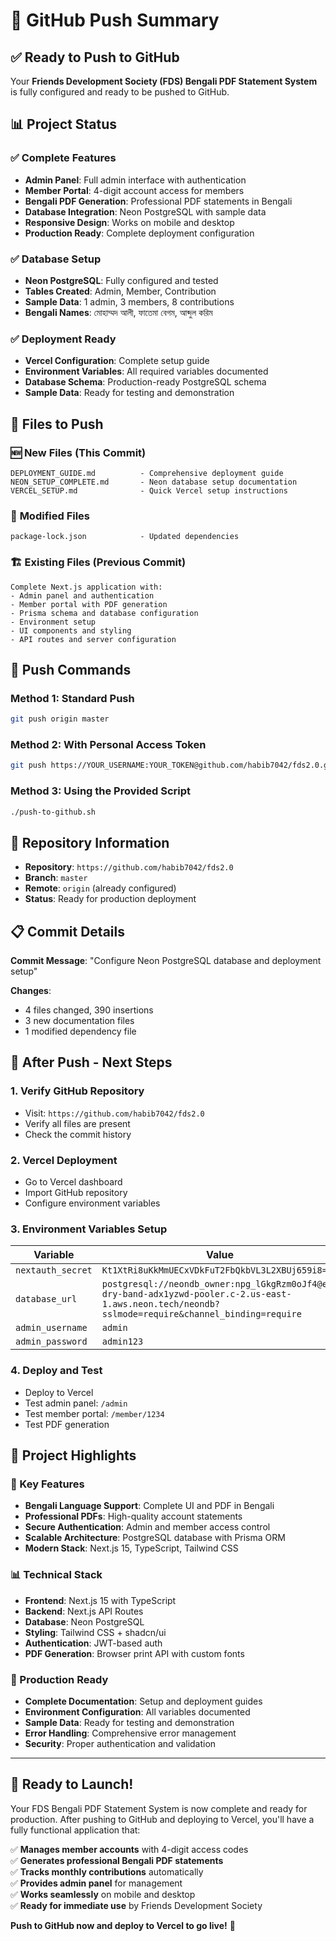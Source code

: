 # 🚀 GitHub Push Summary

## ✅ **Ready to Push to GitHub**

Your **Friends Development Society (FDS) Bengali PDF Statement System** is fully configured and ready to be pushed to GitHub.

## 📊 **Project Status**

### ✅ **Complete Features**
- **Admin Panel**: Full admin interface with authentication
- **Member Portal**: 4-digit account access for members
- **Bengali PDF Generation**: Professional PDF statements in Bengali
- **Database Integration**: Neon PostgreSQL with sample data
- **Responsive Design**: Works on mobile and desktop
- **Production Ready**: Complete deployment configuration

### ✅ **Database Setup**
- **Neon PostgreSQL**: Fully configured and tested
- **Tables Created**: Admin, Member, Contribution
- **Sample Data**: 1 admin, 3 members, 8 contributions
- **Bengali Names**: মোহাম্মদ আলী, ফাতেমা বেগম, আব্দুল করিম

### ✅ **Deployment Ready**
- **Vercel Configuration**: Complete setup guide
- **Environment Variables**: All required variables documented
- **Database Schema**: Production-ready PostgreSQL schema
- **Sample Data**: Ready for testing and demonstration

## 📁 **Files to Push**

### 🆕 **New Files (This Commit)**
```
DEPLOYMENT_GUIDE.md          - Comprehensive deployment guide
NEON_SETUP_COMPLETE.md       - Neon database setup documentation
VERCEL_SETUP.md              - Quick Vercel setup instructions
```

### 📝 **Modified Files**
```
package-lock.json            - Updated dependencies
```

### 🏗️ **Existing Files (Previous Commit)**
```
Complete Next.js application with:
- Admin panel and authentication
- Member portal with PDF generation
- Prisma schema and database configuration
- Environment setup
- UI components and styling
- API routes and server configuration
```

## 🎯 **Push Commands**

### **Method 1: Standard Push**
```bash
git push origin master
```

### **Method 2: With Personal Access Token**
```bash
git push https://YOUR_USERNAME:YOUR_TOKEN@github.com/habib7042/fds2.0.git master
```

### **Method 3: Using the Provided Script**
```bash
./push-to-github.sh
```

## 🔐 **Repository Information**

- **Repository**: `https://github.com/habib7042/fds2.0`
- **Branch**: `master`
- **Remote**: `origin` (already configured)
- **Status**: Ready for production deployment

## 📋 **Commit Details**

**Commit Message**: "Configure Neon PostgreSQL database and deployment setup"

**Changes**:
- 4 files changed, 390 insertions
- 3 new documentation files
- 1 modified dependency file

## 🚀 **After Push - Next Steps**

### **1. Verify GitHub Repository**
- Visit: `https://github.com/habib7042/fds2.0`
- Verify all files are present
- Check the commit history

### **2. Vercel Deployment**
- Go to Vercel dashboard
- Import GitHub repository
- Configure environment variables

### **3. Environment Variables Setup**
| Variable | Value |
|----------|-------|
| `nextauth_secret` | `Kt1XtRi8uKkMmUECxVDkFuT2FbQkbVL3L2XBUj659i8=` |
| `database_url` | `postgresql://neondb_owner:npg_lGkgRzm0oJf4@ep-dry-band-adx1yzwd-pooler.c-2.us-east-1.aws.neon.tech/neondb?sslmode=require&channel_binding=require` |
| `admin_username` | `admin` |
| `admin_password` | `admin123` |

### **4. Deploy and Test**
- Deploy to Vercel
- Test admin panel: `/admin`
- Test member portal: `/member/1234`
- Test PDF generation

## 🎉 **Project Highlights**

### **🌟 Key Features**
- **Bengali Language Support**: Complete UI and PDF in Bengali
- **Professional PDFs**: High-quality account statements
- **Secure Authentication**: Admin and member access control
- **Scalable Architecture**: PostgreSQL database with Prisma ORM
- **Modern Stack**: Next.js 15, TypeScript, Tailwind CSS

### **📊 Technical Stack**
- **Frontend**: Next.js 15 with TypeScript
- **Backend**: Next.js API Routes
- **Database**: Neon PostgreSQL
- **Styling**: Tailwind CSS + shadcn/ui
- **Authentication**: JWT-based auth
- **PDF Generation**: Browser print API with custom fonts

### **🎯 Production Ready**
- **Complete Documentation**: Setup and deployment guides
- **Environment Configuration**: All variables documented
- **Sample Data**: Ready for testing and demonstration
- **Error Handling**: Comprehensive error management
- **Security**: Proper authentication and validation

---

## 🚀 **Ready to Launch!**

Your FDS Bengali PDF Statement System is now complete and ready for production. After pushing to GitHub and deploying to Vercel, you'll have a fully functional application that:

✅ **Manages member accounts** with 4-digit access codes  
✅ **Generates professional Bengali PDF statements**  
✅ **Tracks monthly contributions** automatically  
✅ **Provides admin panel** for management  
✅ **Works seamlessly** on mobile and desktop  
✅ **Ready for immediate use** by Friends Development Society

**Push to GitHub now and deploy to Vercel to go live!** 🎉